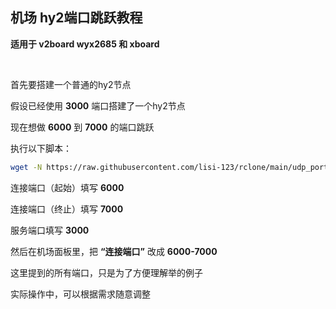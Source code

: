 ## 机场 hy2端口跳跃教程

**适用于 v2board wyx2685 和 xboard**


<br>

首先要搭建一个普通的hy2节点

假设已经使用 **3000** 端口搭建了一个hy2节点

现在想做 **6000** 到 **7000** 的端口跳跃

执行以下脚本：

```bash
wget -N https://raw.githubusercontent.com/lisi-123/rclone/main/udp_port_mapping.sh && bash ./udp_port_mapping.sh

```

连接端口（起始）填写 **6000**

连接端口（终止）填写 **7000**

服务端口填写 **3000**

然后在机场面板里，把 **“连接端口”** 改成 **6000-7000**


这里提到的所有端口，只是为了方便理解举的例子

实际操作中，可以根据需求随意调整



<br>

